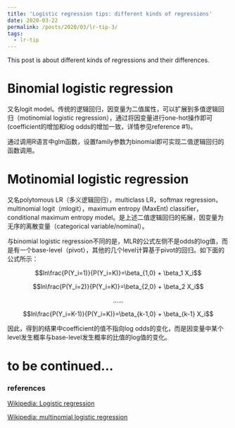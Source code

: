```yaml
---
title: 'Logistic regression tips: different kinds of regressions'
date: 2020-03-22
permalink: /posts/2020/03/lr-tip-3/
tags:
  - lr-tip
---
```


This post is about different kinds of regressions and their differences.

# Binomial logistic regression
又名logit model。传统的逻辑回归，因变量为二值属性，可以扩展到多值逻辑回归（motinomial logistic regression），通过将因变量进行one-hot操作即可(coefficient的增加和log odds的增加一致，详情参见reference #1)。

通过调用R语言中glm函数，设置family参数为binomial即可实现二值逻辑回归的函数调用。

# Motinomial logistic regression
又名polytomous LR（多义逻辑回归），multiclass LR，softmax regression，multinomial logit（mlogit），maximum entropy (MaxEnt) classifier，conditional maximum entropy model。是上述二值逻辑回归的拓展，因变量为无序的离散变量（categorical variable/nominal）。

与binomial logistic regression不同的是，MLR的公式左侧不是odds的log值，而是有一个base-level（pivot），其他的几个level计算基于pivot的回归。如下面的公式所示：

$$ln\frac{P(Y_i=1)}{P(Y_i=K)}=\beta_{1,0} + \beta_1 X_i$$

$$ln\frac{P(Y_i=2)}{P(Y_i=K)}=\beta_{2,0} + \beta_2 X_i$$

$$......$$

$$ln\frac{P(Y_i=K-1)}{P(Y_i=K)}=\beta_{k-1,0} + \beta_{k-1} X_i$$

因此，得到的结果中coefficient的值不指向log odds的变化，而是因变量中某个level发生概率与base-level发生概率的比值的log值的变化。

# to be continued...


### references
[Wikipedia: Logistic regression](https://en.wikipedia.org/wiki/Logistic_regression)

[Wikipedia: multinomial logistic regression](https://en.wikipedia.org/wiki/Multinomial_logistic_regression)
